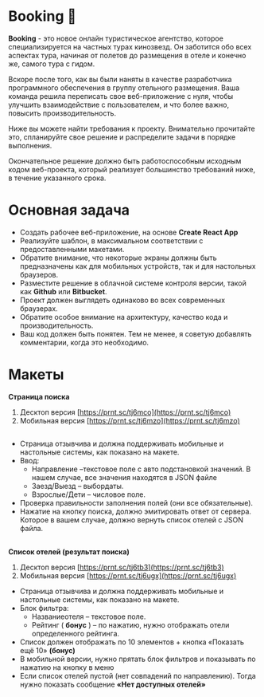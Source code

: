 # Booking 🏢

 **Booking** - это новое онлайн туристическое агентство, которое специализируется на частных турах кинозвезд. Он заботится обо всех аспектах тура, начиная от полетов до размещения в отеле и конечно же, самого тура с гидом.



Вскоре после того, как вы были наняты в качестве разработчика программного обеспечения в группу отельного размещения. Ваша команда решила переписать свое веб-приложение с нуля, чтобы улучшить взаимодействие с пользователем, и что более важно, повысить производительность.


Ниже вы можете найти требования к проекту. Внимательно прочитайте это, спланируйте свое решение и распределите задачи в порядке выполнения.



Окончательное решение должно быть работоспособным исходным кодом веб-проекта, который реализует большинство требований ниже, в течение указанного срока.

# Основная задача

- Создать рабочее веб-приложение, на основе **Create React App**
- Реализуйте шаблон, в максимальном соответствии с предоставленными макетами.
- Обратите внимание, что некоторые экраны должны быть предназначены как для мобильных устройств, так и для настольных браузеров.
- Разместите решение в облачной системе контроля версии, такой как **Github** или **Bitbucket**.
- Проект должен выглядеть одинаково во всех современных браузерах.
- Обратите особое внимание на архитектуру, качество кода и производительность.
- Ваш код должен быть понятен. Тем не менее, я советую добавлять комментарии, когда это необходимо.

# Макеты

**Страница поиска**
1) Десктоп версия [https://prnt.sc/tj6mco](https://prnt.sc/tj6mco) 
2) Мобильная версия [https://prnt.sc/tj6mzo](https://prnt.sc/tj6mzo)

##

- Страница отзывчива и должна поддерживать мобильные и настольные системы, как показано на макете.
- Ввод:
  - Направление –текстовое поле с авто подстановкой значений. В нашем случае, все значения находятся в JSON файле
  - Заезд/Выезд – выбордаты.
  - Взрослые/Дети – числовое поле.
- Проверка правильности заполнения полей (они все обязательные).
- Нажатие на кнопку поиска, должно эмитировать ответ от сервера. Которое в вашем случае, должно вернуть список отелей с JSON файла.

##

**Список отелей (результат поиска)**
1) Десктоп версия [https://prnt.sc/tj6tb3](https://prnt.sc/tj6tb3)
2) Мобильная версия [https://prnt.sc/tj6ugx](https://prnt.sc/tj6ugx)


- Страница отзывчива и должна поддерживать мобильные и настольные системы, как показано на макете.
- Блок фильтра:
  - Названиеотеля – текстовое поле.
  - Рейтинг ( **бонус** ) – по нажатию, нужно отображать отели определенного рейтинга.
- Список должен отображать по 10 элементов + кнопка «Показать ещё 10» **(бонус)**
- В мобильной версии, нужно прятать блок фильтров и показывать по нажатию на кнопку в меню
- Если список отелей пустой (нет совпадений по направлению). Тогда нужно показать сообщение **«Нет доступных отелей»**
